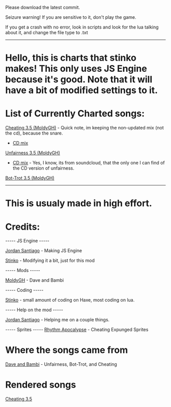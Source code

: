 Please download the latest commit.

Seizure warning! If you are sensitive to it, don't play the game.

If you get a crash with no error, look in scripts and look for the lua talking about it, and change the file type to .txt

---------------------------------------------------

# Hello, this is charts that stinko makes! This only uses JS Engine because it's good. Note that it will have a bit of modified settings to it.

# List of Currently Charted songs:

[Cheating 3.5 (MoldyGH)](https://www.youtube.com/watch?v=3M9ao4XMOnI) - Quick note, im keeping the non-updated mix (not the cd), because the snare.
- [CD mix](https://www.youtube.com/watch?v=47FjwDyywE8)

[Unfairness 3.5 (MoldyGH)](https://www.youtube.com/watch?v=lQSxG7S8NHs)
- [CD mix](https://soundcloud.com/user-874170610/moldygh-unfairness-remake-dave) - Yes, I know, its from soundcloud, that the only one I can find of the CD version of unfairness.

[Bot-Trot 3.5 (MoldyGH)](https://www.youtube.com/watch?v=6NLf0SSxDH8)

-------------------------------------------------

# This is usualy made in high effort.

# Credits:

----- JS Engine -----

[Jordan Santiago](https://www.youtube.com/@JordanSantiago) - Making JS Engine

[Stinko](https://www.youtube.com/@StinkoTheStupido) - Modifying it a bit, just for this mod

----- Mods -----

[MoldyGH](https://www.youtube.com/@MoldyGangstaHero) - Dave and Bambi

----- Coding -----

[Stinko](https://www.youtube.com/@StinkoTheStupido) - small amount of coding on Haxe, most coding on lua.

----- Help on the mod -----

[Jordan Santiago](https://www.youtube.com/@JordanSantiago) - Helping me on a couple things. 

----- Sprites -----
[Rhythm Apocalypse](https://gamebanana.com/mods/397124) - Cheating Expunged Sprites



# Where the songs came from
[Dave and Bambi](https://gamebanana.com/mods/43201) - Unfairness, Bot-Trot, and Cheating

# Rendered songs

[Cheating 3.5 ](https://www.youtube.com/watch?v=u4VlCOBMNsY)
